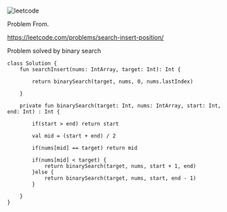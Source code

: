![leetcode](https://user-images.githubusercontent.com/77060863/219986113-6c9b04b4-d06d-40a9-9c8a-6980caf22d19.PNG)

Problem From.

https://leetcode.com/problems/search-insert-position/

Problem solved by binary search

```
class Solution {
    fun searchInsert(nums: IntArray, target: Int): Int {
        
        return binarySearch(target, nums, 0, nums.lastIndex)        
        
    }
    
    private fun binarySearch(target: Int, nums: IntArray, start: Int, end: Int) : Int {
        
        if(start > end) return start
        
        val mid = (start + end) / 2
        
        if(nums[mid] == target) return mid
        
        if(nums[mid] < target) {
            return binarySearch(target, nums, start + 1, end)
        }else {
            return binarySearch(target, nums, start, end - 1)
        }
        
    }
}
```
